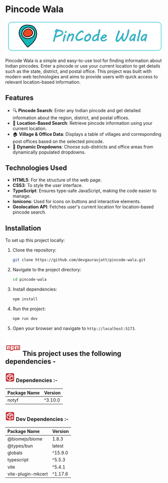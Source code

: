 # Pincode Wala

![Logo](./image/logo.png)

Pincode Wala is a simple and easy-to-use tool for finding information about Indian pincodes. Enter a pincode or use your current location to get details such as the state, district, and postal office. This project was built with modern web technologies and aims to provide users with quick access to relevant location-based information.

## Features

- 🔍 **Pincode Search**: Enter any Indian pincode and get detailed information about the region, district, and postal offices.
- 📍 **Location-Based Search**: Retrieve pincode information using your current location.
- 🏠 **Village & Office Data**: Displays a table of villages and corresponding post offices based on the selected pincode.
- 📑 **Dynamic Dropdowns**: Choose sub-districts and office areas from dynamically populated dropdowns.

## Technologies Used

- **HTML5**: For the structure of the web page.
- **CSS3**: To style the user interface.
- **TypeScript**: Ensures type-safe JavaScript, making the code easier to manage.
- **Ionicons**: Used for icons on buttons and interactive elements.
- **Geolocation API**: Fetches user's current location for location-based pincode search.

## Installation

To set up this project locally:

1. Clone the repository:

   ```bash
   git clone https://github.com/devgauravjatt/pincode-wala.git
   ```

2. Navigate to the project directory:

   ```bash
   cd pincode-wala
   ```

3. Install dependencies:

   ```bash
   npm install
   ```

4. Run the project:

   ```bash
   npm run dev
   ```

5. Open your browser and navigate to `http://localhost:5173`.

## <img width="50" src="https://raw.githubusercontent.com/devgauravjatt/NodeDevTable/main/images/npm.svg" /> This project uses the following dependencies -

### <img width="30" src="https://raw.githubusercontent.com/devgauravjatt/NodeDevTable/main/images/main.svg" /> Dependencies :-

| Package Name | Version |
| :----------- | :------ |
| notyf        | ^3.10.0 |

### <img width="30" src="https://raw.githubusercontent.com/devgauravjatt/NodeDevTable/main/images/dev.svg" /> Dev Dependencies :-

| Package Name       | Version |
| :----------------- | :------ |
| @biomejs/biome     | 1.8.3   |
| @types/bun         | latest  |
| globals            | ^15.9.0 |
| typescript         | ^5.5.3  |
| vite               | ^5.4.1  |
| vite-plugin-mkcert | ^1.17.6 |
